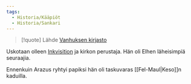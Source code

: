 ```yaml
---
tags:
  - Historia/Kääpiöt
  - Historia/Sankari
---
```


>[!quote] Lähde 
[Vanhuksen kirjasto](Vanhuksen%20kirjasto.md)

Uskotaan olleen [Inkvisition](Elhen%20kirkko.md)  ja kirkon perustaja. Hän oli Elhen läheisimpiä seuraajia.


Ennenkuin Arazus ryhtyi papiksi hän oli taskuvaras [[Fel-Maul|Keso]]n kaduilla.